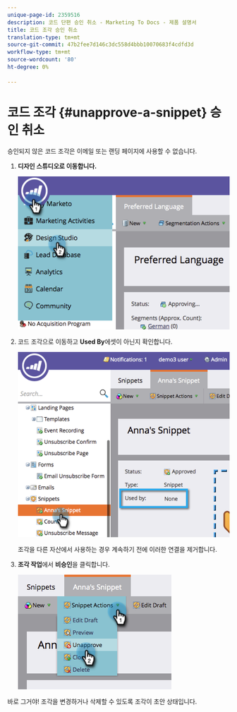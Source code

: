 ```yaml
---
unique-page-id: 2359516
description: 코드 단편 승인 취소 - Marketing To Docs - 제품 설명서
title: 코드 조각 승인 취소
translation-type: tm+mt
source-git-commit: 47b2fee7d146c3dc558d4bbb10070683f4cdfd3d
workflow-type: tm+mt
source-wordcount: '80'
ht-degree: 0%

---
```



# 코드 조각 {#unapprove-a-snippet} 승인 취소

승인되지 않은 코드 조각은 이메일 또는 랜딩 페이지에 사용할 수 없습니다.

1. **디자인 스튜디오로 이동합니다.**

   ![](assets/image2014-9-16-10-3a41-3a18.png)

1. 코드 조각으로 이동하고 **Used By**&#x200B;에셋이 아닌지 확인합니다.

   ![](assets/image2014-9-16-10-3a41-3a27.png)

   조각을 다른 자산에서 사용하는 경우 계속하기 전에 이러한 연결을 제거합니다.

1. **조각 작업**&#x200B;에서 **비승인**&#x200B;을 클릭합니다.

   ![](assets/image2014-9-16-10-3a41-3a54.png)

바로 그거야! 조각을 변경하거나 삭제할 수 있도록 조각이 초안 상태입니다.

